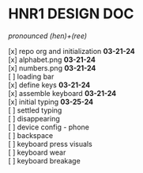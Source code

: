 # HNR1 DESIGN DOC
*pronounced (hen)+(ree)*

[x] repo org and initialization **03-21-24**\
[x] alphabet.png **03-21-24**\
[x] numbers.png **03-21-24**\
[ ] loading bar\
[x] define keys **03-21-24**\
[x] assemble keyboard **03-21-24**\
[x] initial typing **03-25-24**\
[ ] settled typing\
[ ] disappearing\
[ ] device config - phone\
[ ] backspace\
[ ] keyboard press visuals\
[ ] keyboard wear\
[ ] keyboard breakage